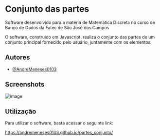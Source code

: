 # Conjunto das partes
Software desenvolvido para a matéria de Matemática Discreta no curso de Banco de Dados da Fatec de São José dos Campos

O software, construido em Javascript, realiza o conjunto das partes de um conjunto principal fornecido pelo usuário, juntamente com os elementos.


## Autores

- [@AndreMeneses0103](https://github.com/AndreMeneses0103)


## Screenshots

![image](https://github.com/AndreMeneses0103/partes_conjunto/assets/89109574/bf39759f-a86d-413d-ab61-26a45b9676af)


## Utilização

Para utilizar o software, basta acessar o seguinte link:

https://andremeneses0103.github.io/partes_conjunto/
